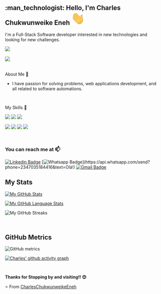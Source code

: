 <h2>:man_technologist:   Hello, I'm Charles Chukwunweike Eneh <img  src="https://raw.githubusercontent.com/ABSphreak/ABSphreak/master/gifs/Hi.gif" width="45px"></h2>

I'm a Full-Stack Software developer interested in new technologies and looking for new challenges.

<img src="https://img.shields.io/badge/Charles%20Chukwunweike%20Eneh-is%20Available for a Remote Work-greenyellow" />

![](https://komarev.com/ghpvc/?username=charlyeneh)

<br />
About Me 📄

- I have passion for solving problems, web applications development, and all related to software automations.
<br />

My Skills 📖
<br />
<div>
  <img src = "https://img.shields.io/badge/-HTML5-E34F26?style=flat&logo=html5&logoColor=white">
  <img src = "https://img.shields.io/badge/-CSS3-1572B6?style=flat&logo=css3&logoColor=white">
<!--   <img src="https://img.shields.io/badge/-JavaScript-eed718?style=flat&logo=javascript&logoColor=ffffff"> -->
  <img src="https://badgen.net/badge/icon/git?icon=git&label">  
</div>

![](https://img.shields.io/badge/Code-Javascript-F0DB4F?style=for-the-badge&labelColor=black&logo=javascript&logoColor=F0DB4F)
![](https://img.shields.io/badge/Code-React-61DBFB?style=for-the-badge&labelColor=black&logo=react&logoColor=61DBFB)
![](https://img.shields.io/badge/Code-NodeJs-#3c873a?style=for-the-badge&labelColor=black&logo=NodeJs&logoColor=#3c873a)
![](https://img.shields.io/badge/Code-Postgresql-305d8d?style=for-the-badge&labelColor=black&logo=postgresql&logoColor=305d8d)
<!-- ![](https://img.shields.io/badge/Code-JavaScript-informational?style=flat&logo=JavaScript&logoColor=white&color=f3b745) -->
<!-- ![](https://img.shields.io/badge/Code-React-informational?style=flat&logo=react&logoColor=color=#61dafb)
 -->
<br />
<h3> You can reach me at 📫 </h3>

[![Linkedin Badge](https://img.shields.io/badge/-LinkedIn-blue?style=flat-square&logo=Linkedin&logoColor=white&link=https://www.linkedin.com/in/charles-chukwunweike-eneh-5345a2147)](https://www.linkedin.com/in/charles-chukwunweike-eneh-5345a2147/)
[![Whatsapp Badge](https://img.shields.io/badge/-Whatsapp-4CA143?style=flat-square&labelColor=4CA143&logo=whatsapp&logoColor=white&link=https://api.whatsapp.com/send?phone=2347035184416&text=Olá!)](https://api.whatsapp.com/send?phone=2347035184416&text=Olá!)
[![Gmail Badge](https://img.shields.io/badge/-Gmail-c14438?style=flat-square&logo=Gmail&logoColor=white&link=mailto:charleschukwunweikeeneh@gmail.com)](mailto:charleschukwunweikeeneh@gmail.com)





 ## My Stats

[![My GitHub Stats](https://github-readme-stats.vercel.app/api/?username=charlyeneh&count_private=true&theme=buefy&showicons=true)](https://github-readme-stats.vercel.app/api/?username=charlyeneh&count_private=true&theme=buefy&showicons=true)

[![My GitHub Language Stats](https://github-readme-stats.vercel.app/api/top-langs/?username=charlyeneh&langs_count=5&theme=buefy)](https://github-readme-stats.vercel.app/api/top-langs/?username=charlyeneh&langs_count=5&theme=buefy)

![My GitHub Streaks](https://github-readme-streak-stats.herokuapp.com/?user=charlyeneh)

<br />

## GitHub Metrics

![GitHub metrics](https://metrics.lecoq.io/charlyeneh)

[![Charles' github activity graph](https://activity-graph.herokuapp.com/graph?username=charlyeneh&theme=dracula)](https://github.com/charlyeneh/github-readme-activity-graph)

<br/>


**Thanks for Stopping by and visiting!! 😊**

<p align="center">
  
⭐️ From [CharlesChukwunweikeEneh](https://github.com/Charlyeneh)


</p>
